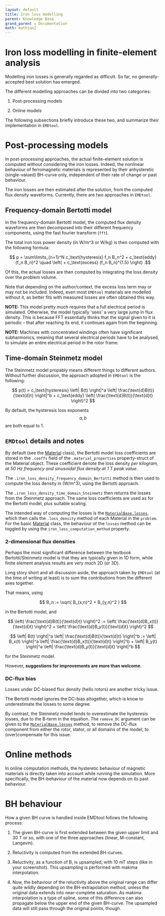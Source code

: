 ```yaml
---
layout: default
title: Iron loss modelling
parent: Knowledge Base
grand_parent : Documentation
math: mathjax2
---
```


# Iron loss modelling in finite-element analysis

Modelling iron losses is generally regarded as difficult. So far, no generally-accepted best solution has emerged.

The different modelling approaches can be divided into two categories:

1. Post-processing models

1. Online models

The following subsections briefly introduce these two, and summarize their implementation in `EMDtool`.

# Post-processing models

In post-processing approaches, the actual finite-element solution is computed *without* considering the iron losses. Indeed, the nonlinear behaviour of ferromagnetic materials is
represented by their anhysteretic (single-valued) BH-curve only, independent of their rate of change or past behaviour.

The iron losses are then estimated after the solution, from the computed flux density waveforms. Currently, there are two approaches in `EMDtool`.

## Frequency-domain Bertotti model

In the frequency-domain Bertotti model, the computed flux density waveforms are then decomposed into their different frequency components, using the fast fourier transform (`fft`).

The total iron loss power density (in W/m^3 or W/kg) is then computed with the following formula:

$$ p = \sum\limits_{n=1}^N c_\text{hysteresis} f_n B_n^2 + c_\text{eddy} (f_n B_n)^2 \quad \left( + c_\text{excess} (f_n B_n)^{1.5} \right) .$$

Of this, the actual losses are then computed by integrating the loss density over the problem volume.

Note that depending on the author/context, the excess loss term may or may not be included. Indeed, even most `EMDtool` materials are modelled without it, as better fits with measured losses are often obtained
this way.

**NOTE:** This model pretty much requires that a full electrical period is simulated. Otherwise, the model typically 'sees' a very large jump in flux density. This is because FFT essentially
thinks that the signal given to it is periodic - that after reaching its end, it continues again from the beginning.

**NOTE:** Machines with concentrated windings often have significant subharmonics, meaning that several electrical periods have to be analysed, to simulate an entire electrical period in the rotor frame.

## Time-domain Steinmetz model

The Steinmetz model propably means different things to different authors. Without further discussion, the approach adopted in `EMDtool` is the following:

$$ p(t) = c_\text{hysteresis} \left| B(t) \right|^a  \left| \frac{\text{d}B(t)}{\text{d}t} \right|^b +  c_\text{eddy} \left( \frac{\text{d}B(t)}{\text{d}t} \right)^2 $$

By default, the hysteresis loss exponents $$a, b$$ are both equal to 1.

## `EMDtool` details and notes

By default (see the [Material](../../api/Material.html) class), the Bertotti model loss coefficients are stored in the `.coeffs` field of the `.material_properties` property-struct of the Material object.
These coefficient denote the loss density *per kilogram, at 50 Hz frequency and sinusoidal flux density at 1 T peak value*.

The `.iron_loss_density_frequency_domain_Bertotti` method is then used to compute the loss density in (W/m^3), using the Bertotti approach.

The `.iron_loss_density_time_domain_Steinmetz` then returns the losses from the Steinmetz approach. The same loss coefficients are used as for the Bertotti model, plus suitable scaling.

The intended way of computing the losses is the [`MaterialBase.losses`](../../api/MaterialBase.html#-losses-material-level-loss-computation), which then calls the `.loss_density` method of each
Material in the `problem`. For the basic [Material](../../api/Material.html) class, the behaviour of the `losses` method can be toggled by using the `iron_loss_computation_method` property.

### 2-dimensional flux densities

Perhaps the most significant difference between the textbook Bertotti/Steinmetz model is that they are typically given in 1D form, while finite element analysis results are very much 2D (or 3D). 

Long story short and all discussion aside, the approach taken by `EMDtool` (at the time of writing at least) is to sum the contributions from the different axes together.

That means, using

$$ B_n := \sqrt{ B_{x,n}^2 + B_{y,n}^2 } $$

in the Bertotti model, and

$$ \left( \frac{\text{d}B(t)}{\text{d}t} \right)^2 := \left( \frac{\text{d}B_x(t)}{\text{d}t} \right)^2 + \left( \frac{\text{d}B_y(t)}{\text{d}t} \right)^2 $$

$$ \left| B(t) \right|^a  \left| \frac{\text{d}B(t)}{\text{d}t} \right|^b := \left| B_x(t) \right|^a  \left| \frac{\text{d}B_x(t)}{\text{d}t} \right|^b + \left| B_y(t) \right|^a  \left| \frac{\text{d}B_y(t)}{\text{d}t} \right|^b $$

for the Steinmetz model.

However, **suggestions for improvements are more than welcome**.

### DC-flux bias

Losses under DC-biased flux density (hello rotors) are another tricky issue.

The Bertotti model ignores the DC-bias altogether, which is know to underestimate the losses to some degree.

By contrast, the Steinmetz model tends to overestimate the hysteresis losses, due to the B-term in the equation. The `remove_DC` argument can be given to the [`MaterialBase.losses`](../../api/MaterialBase.html#-losses-material-level-loss-computation)
method, to remove the DC-flux component from either the rotor, stator, or all domains of the model, to (over)compensate for this issue.

# Online methods

In online computation methods, the hysteretic behaviour of magnetic materials is directly taken into account while running the simulation. More specifically, the BH-behaviour of the material now
depends on its past behaviour. 

# BH behaviour

How a given BH curve is handled inside EMDtool follows the following process:

1. The given BH-curve is first extended between the given upper limit and 30 T or so, with one of the three approaches (linear, M-constant, Langevin).

2. Reluctivity is computed from the extended BH-curves.

3. Reluctivity, as a function of B, is upsampled, with 10 mT steps (like in your screenshot). This upsampling is performed with makima interpolation.

4. Now, the behaviour of the reluctivity above the original range can differ quite wildly depending on the BH-extrapolation method, unless the original data extends into near-complete saturation.
As makima interpolation is a type of spline, some of this difference can also propagate below the upper end of the given BH-curve. The upsampled data will still pass through the original points, though.

